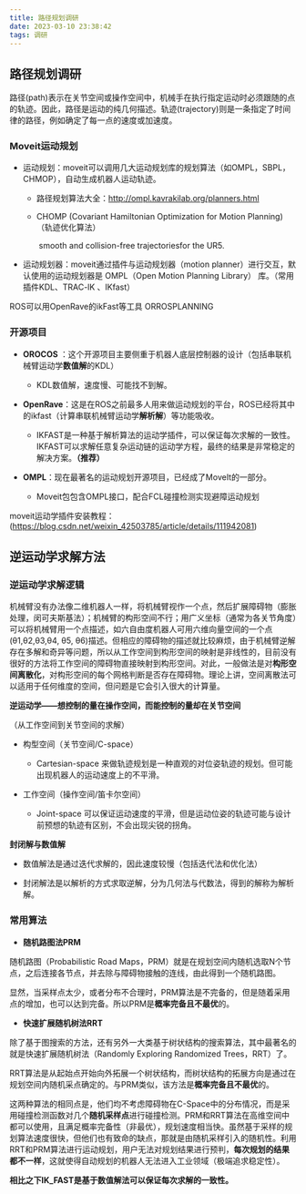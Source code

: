 ```yaml
---
title: 路径规划调研
date: 2023-03-10 23:38:42
tags: 调研
---
```


## 路径规划调研

路径(path)表示在关节空间或操作空间中，机械手在执行指定运动时必须跟随的点的轨迹。因此，路径是运动的纯几何描述。轨迹(trajectory)则是一条指定了时间律的路径，例如确定了每一点的速度或加速度。

### Moveit运动规划

- 运动规划：moveit可以调用几大运动规划库的规划算法（如OMPL，SBPL，CHMOP），自动生成机器人运动轨迹。

  - 路径规划算法大全：http://ompl.kavrakilab.org/planners.html  

  - CHOMP (Covariant Hamiltonian Optimization for Motion Planning)（轨迹优化算法）

    ​		smooth and collision-free trajectoriesfor the UR5.

- 运动规划器：moveit通过插件与运动规划器（motion planner）进行交互，默认使用的运动规划器是 OMPL（Open Motion Planning Library） 库。（常用插件KDL、TRAC-lK 、IKfast）

ROS可以用OpenRave的ikFast等工具  ORROSPLANNING 

### 开源项目 

- **OROCOS** ：这个开源项目主要侧重于机器人底层控制器的设计（包括串联机械臂运动学**数值解**的KDL）
  - KDL数值解，速度慢、可能找不到解。

- **OpenRave**：这是在ROS之前最多人用来做运动规划的平台，ROS已经将其中的ikfast（计算串联机械臂运动学**解析解**）等功能吸收。
  - IKFAST是一种基于解析算法的运动学插件，可以保证每次求解的一致性。IKFAST可以求解任意复杂运动链的运动学方程，最终的结果是非常稳定的解决方案。**（推荐）**

- **OMPL**：现在最著名的运动规划开源项目，已经成了MoveIt的一部分。
  - Moveit包包含OMPL接口，配合FCL碰撞检测实现避障运动规划

moveit运动学插件安装教程：(https://blog.csdn.net/weixin_42503785/article/details/111942081)







## 逆运动学求解方法

### 逆运动学求解逻辑

机械臂没有办法像二维机器人一样，将机械臂视作一个点，然后扩展障碍物（膨胀处理，闵可夫斯基法）；机械臂的构形空间不行；用广义坐标（通常为各关节角度）可以将机械臂用一个点描述，如六自由度机器人可用六维向量空间的一个点(θ1,θ2,θ3,θ4, θ5, θ6)描述。但相应的障碍物的描述就比较麻烦，由于机械臂逆解存在多解和奇异等问题，所以从工作空间到构形空间的映射是非线性的，目前没有很好的方法将工作空间的障碍物直接映射到构形空间。对此，一般做法是对**构形空间离散化**，对构形空间的每个网格判断是否存在障碍物。理论上讲，空间离散法可以适用于任何维度的空间，但问题是它会引入很大的计算量。

**逆运动学——想控制的量在操作空间，而能控制的量却在关节空间**

（从工作空间到关节空间的求解）

- 构型空间（关节空间/C-space）
  - Cartesian-space 来做轨迹规划是一种直观的对位姿轨迹的规划。但可能出现机器人的运动速度上的不平滑。

- 工作空间（操作空间/笛卡尔空间）
  - Joint-space 可以保证运动速度的平滑，但是运动位姿的轨迹可能与设计前预想的轨迹有区别，不会出现尖锐的拐角。

**封闭解与数值解**

- 数值解法是通过迭代求解的，因此速度较慢（包括迭代法和优化法）

- 封闭解法是以解析的方式求取逆解，分为几何法与代数法，得到的解称为解析解。



### 常用算法

- **随机路图法PRM**

随机路图（Probabilistic Road Maps，PRM）就是在规划空间内随机选取N个节点，之后连接各节点，并去除与障碍物接触的连线，由此得到一个随机路图。

显然，当采样点太少，或者分布不合理时，PRM算法是不完备的，但是随着采用点的增加，也可以达到完备。所以PRM是**概率完备且不最优**的。

- **快速扩展随机树法RRT**

除了基于图搜索的方法，还有另外一大类基于树状结构的搜索算法，其中最著名的就是快速扩展随机树法（Randomly Exploring Randomized Trees，RRT）了。

RRT算法是从起始点开始向外拓展一个树状结构，而树状结构的拓展方向是通过在规划空间内随机采点确定的。与PRM类似，该方法是**概率完备且不最优**的。

这两种算法的相同点是，他们均不考虑障碍物在C-Space中的分布情况，而是采用碰撞检测函数对几个**随机采样点**进行碰撞检测。PRM和RRT算法在高维空间中都可以使用，且满足概率完备性（非最优），规划速度相当快。虽然基于采样的规划算法速度很快，但他们也有致命的缺点，那就是由随机采样引入的随机性。利用RRT和PRM算法进行运动规划，用户无法对规划结果进行预判，**每次规划的结果都不一样**，这就使得自动规划的机器人无法进入工业领域（极端追求稳定性）。



**相比之下IK_FAST是基于数值解法可以保证每次求解的一致性。**















